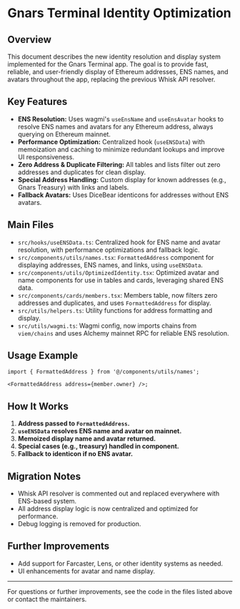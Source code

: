 # Gnars Terminal Identity Optimization

## Overview

This document describes the new identity resolution and display system implemented for the Gnars Terminal app. The goal is to provide fast, reliable, and user-friendly display of Ethereum addresses, ENS names, and avatars throughout the app, replacing the previous Whisk API resolver.

## Key Features

- **ENS Resolution:** Uses wagmi's `useEnsName` and `useEnsAvatar` hooks to resolve ENS names and avatars for any Ethereum address, always querying on Ethereum mainnet.
- **Performance Optimization:** Centralized hook (`useENSData`) with memoization and caching to minimize redundant lookups and improve UI responsiveness.
- **Zero Address & Duplicate Filtering:** All tables and lists filter out zero addresses and duplicates for clean display.
- **Special Address Handling:** Custom display for known addresses (e.g., Gnars Treasury) with links and labels.
- **Fallback Avatars:** Uses DiceBear identicons for addresses without ENS avatars.

## Main Files

- `src/hooks/useENSData.ts`: Centralized hook for ENS name and avatar resolution, with performance optimizations and fallback logic.
- `src/components/utils/names.tsx`: `FormattedAddress` component for displaying addresses, ENS names, and links, using `useENSData`.
- `src/components/utils/OptimizedIdentity.tsx`: Optimized avatar and name components for use in tables and cards, leveraging shared ENS data.
- `src/components/cards/members.tsx`: Members table, now filters zero addresses and duplicates, and uses `FormattedAddress` for display.
- `src/utils/helpers.ts`: Utility functions for address formatting and display.
- `src/utils/wagmi.ts`: Wagmi config, now imports chains from `viem/chains` and uses Alchemy mainnet RPC for reliable ENS resolution.

## Usage Example

```tsx
import { FormattedAddress } from '@/components/utils/names';

<FormattedAddress address={member.owner} />;
```

## How It Works

1. **Address passed to `FormattedAddress`.**
2. **`useENSData` resolves ENS name and avatar on mainnet.**
3. **Memoized display name and avatar returned.**
4. **Special cases (e.g., treasury) handled in component.**
5. **Fallback to identicon if no ENS avatar.**

## Migration Notes

- Whisk API resolver is commented out and replaced everywhere with ENS-based system.
- All address display logic is now centralized and optimized for performance.
- Debug logging is removed for production.

## Further Improvements

- Add support for Farcaster, Lens, or other identity systems as needed.
- UI enhancements for avatar and name display.

---

For questions or further improvements, see the code in the files listed above or contact the maintainers.
